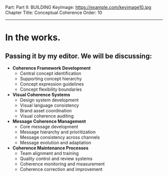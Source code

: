 Part: Part II: BUILDING
KeyImage: https://example.com/keyimage10.jpg
Chapter Title: Conceptual Coherence
Order: 10

---

# In the works.

## Passing it by my editor. We will be discussing:

- **Coherence Framework Development**
  - Central concept identification
  - Supporting concept hierarchy
  - Concept expression guidelines
  - Concept flexibility boundaries
- **Visual Coherence Systems**
  - Design system development
  - Visual language consistency
  - Brand asset coordination
  - Visual coherence auditing
- **Message Coherence Management**
  - Core message development
  - Message hierarchy and prioritization
  - Message consistency across channels
  - Message evolution and adaptation
- **Coherence Maintenance Processes**
  - Team alignment and training
  - Quality control and review systems
  - Coherence monitoring and measurement
  - Coherence correction and improvement

<div style="height: 120px;"></div>
